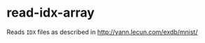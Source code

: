 # read-idx-array

Reads `IDX` files as described in <a href="http://yann.lecun.com/exdb/mnist/">http://yann.lecun.com/exdb/mnist/</a>

